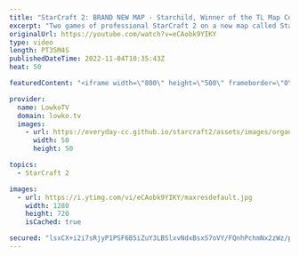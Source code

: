 ```yaml
---
title: "StarCraft 2: BRAND NEW MAP - Starchild, Winner of the TL Map Contest!"
excerpt: "Two games of professional StarCraft 2 on a new map called Starchild. Starchild is the winner of the Team Liquid Map Contest 17 (TLMC17). In this video I cast a Zerg versus Terran between Solar and ByuN, as well as a Protoss versus Terran between MaxPax and Cure.  Starchild is a standard map with 14 bases,"
originalUrl: https://youtube.com/watch?v=eCAobk9YIKY
type: video
length: PT35M4S
publishedDateTime: 2022-11-04T10:35:43Z
heat: 50

featuredContent: "<iframe width=\"800\" height=\"500\" frameborder=\"0\" src=\"https://www.youtube.com/embed/eCAobk9YIKY\" allow=\"accelerometer; autoplay; encrypted-media; gyroscope; picture-in-picture\" allowfullscreen></iframe>"

provider:
  name: LowkoTV
  domain: lowko.tv
  images:
    - url: https://everyday-cc.github.io/starcraft2/assets/images/organizations/lowko.tv-50x50.jpg
      width: 50
      height: 50

topics:
  - StarCraft 2

images:
  - url: https://i.ytimg.com/vi/eCAobk9YIKY/maxresdefault.jpg
    width: 1280
    height: 720
    isCached: true

secured: "lsxCX+i2i7sRjyP1PSF6B5iZuY3LBSlxvNdxBsxS7oVY/FQnhPchmNx2zWz/pi9d3nGBjWhKQcCqS216yRUQsYwREA+cZ2/xngosGL94mgcztL+gRBKWznfBy0IP0n7Rkmbl2gkDGEAehw6Tp5iwmlm/EXdlWVADKwLjo66ppdtkVOX3QRJYlAZtrZHnDsPcndZ/g/45OAB2HO5R755UBSc7uu8P8qMqccQ+7Ifs68kNBlirtjLR2vUoij4fIpYkIlw4oUHKTds3p/au1jbCAlpwJ5VRArREZBqvT4Xax4mLjemBEcO+MgmrTSCZtHPqoBuTYgGVHRo9V4T7zu9oFaMSP7zh4YXYOGVA4Rqfj44kPx79Kk3yNwyfNUYJufoTpxqK6NO06nSQ0Xc+JRlDQqQZy6Jm7CIWCPcOnWJp280=;bfcEHJf1jtNm/1Vuqtqt4Q=="
---
```


